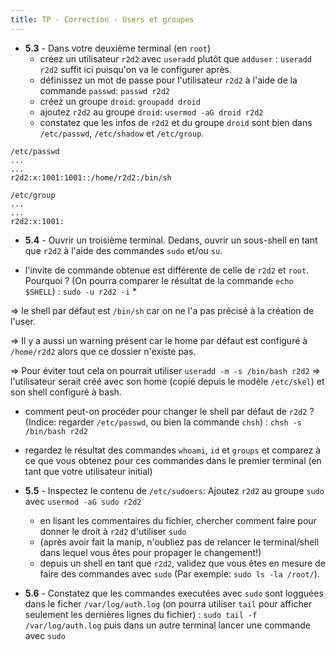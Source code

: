 ```yaml
---
title: TP - Correction - Users et groupes
---
```



- **5.3** - Dans votre deuxième terminal (en `root`)
    - créez un utilisateur `r2d2` avec `useradd` plutôt que `adduser` : `useradd r2d2` suffit ici puisqu'on va le configurer après.
    - définissez un mot de passe pour l'utilisateur `r2d2` à l'aide de la commande `passwd`: `passwd r2d2`
    - créez un groupe `droid`: `groupadd droid` 
    - ajoutez `r2d2` au groupe `droid`: `usermod -aG droid r2d2`
    - constatez que les infos de `r2d2` et du groupe `droid` sont bien dans `/etc/passwd`, `/etc/shadow` et `/etc/group`.

```
/etc/passwd
...
...
r2d2:x:1001:1001::/home/r2d2:/bin/sh
```

```
/etc/group
...
...
r2d2:x:1001:
```


- **5.4** - Ouvrir un troisième terminal. Dedans, ouvrir un sous-shell en tant que `r2d2` à l'aide des commandes `sudo` et/ou `su`.

- l'invite de commande obtenue est différente de celle de `r2d2` et `root`. Pourquoi ? (On pourra comparer le résultat de la commande `echo $SHELL`) : `sudo -u r2d2 -i` *
    
=> le shell par défaut est `/bin/sh` car on ne l'a pas précisé à la création de l'user.

=> Il y a aussi un warning présent car le home par défaut est configuré à `/home/r2d2` alors que ce dossier n'existe pas.

=> Pour éviter tout cela on pourrait utiliser `useradd -m -s /bin/bash r2d2` => l'utilisateur serait créé avec son home (copié depuis le modèle `/etc/skel`) et son shell configuré à bash.

- comment peut-on procéder pour changer le shell par défaut de `r2d2` ? (Indice: regarder `/etc/passwd`, ou bien la commande `chsh`) : `chsh -s /bin/bash r2d2`
- regardez le résultat des commandes `whoami`, `id` et `groups` et comparez à ce que vous obtenez pour ces commandes dans le premier terminal (en tant que votre utilisateur initial)

- **5.5** - Inspectez le contenu de `/etc/sudoers`: Ajoutez `r2d2` au groupe `sudo` avec `usermod -aG sudo r2d2`
    - en lisant les commentaires du fichier, chercher comment faire pour donner le droit à `r2d2` d'utiliser `sudo`
    - (après avoir fait la manip, n'oubliez pas de relancer le terminal/shell dans lequel vous êtes pour propager le changement!)
    - depuis un shell en tant que `r2d2`, validez que vous êtes en mesure de faire des commandes avec `sudo` (Par exemple: `sudo ls -la /root/`).
- **5.6** - Constatez que les commandes executées avec `sudo` sont logguées dans le ficher `/var/log/auth.log` (on pourra utiliser `tail` pour afficher seulement les dernières lignes du fichier) : `sudo tail -f /var/log/auth.log` puis dans un autre terminal lancer une commande avec `sudo`